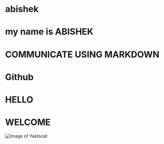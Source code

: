 # abishek
# my name is ABISHEK
# COMMUNICATE USING MARKDOWN
# Github
# HELLO
# WELCOME
![Image of Yaktocat](https://octodex.github.com/images/yaktocat.png)
